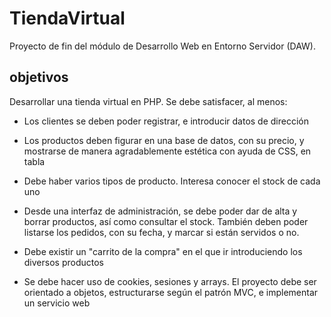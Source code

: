 # TiendaVirtual
Proyecto de fin del módulo de Desarrollo Web en Entorno Servidor (DAW).
## objetivos

Desarrollar una tienda virtual en PHP. Se debe satisfacer, al menos:

* Los clientes se deben poder registrar, e introducir datos de dirección

* Los productos deben figurar en una base de datos, con su precio, y mostrarse de manera agradablemente estética con ayuda de CSS, en tabla

* Debe haber varios tipos de producto. Interesa conocer el stock de cada uno

* Desde una interfaz de administración, se debe poder dar de alta y borrar productos, así como consultar el stock. También deben poder listarse los pedidos, con su fecha, y marcar si están servidos o no.

* Debe existir un "carrito de la compra" en el que ir introduciendo los diversos productos

* Se debe hacer uso de cookies, sesiones y arrays. El proyecto debe ser orientado a objetos, estructurarse según el patrón MVC, e implementar un servicio web

